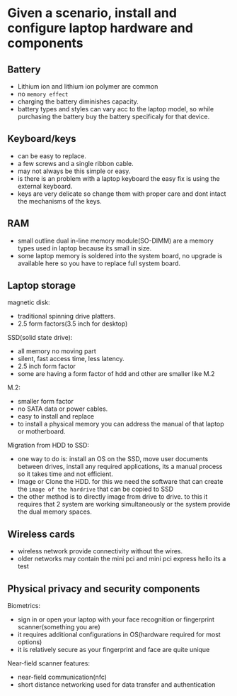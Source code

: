 # Given a scenario, install and configure laptop hardware and components

## Battery

- Lithium ion and lithium ion polymer are common
- no `memory effect`
- charging the battery diminishes capacity.
- battery types and styles can vary acc to the laptop model, so while purchasing the battery buy the battery specificaly for that device.

## Keyboard/keys

- can be easy to replace.
- a few screws and a single ribbon cable.
- may not always be this simple or easy.
- is there is an problem with a laptop keyboard the easy fix is using the external keyboard.
- keys are very delicate so change them with proper care and dont intact the mechanisms of the keys.

## RAM

- small outline dual in-line memory module(SO-DIMM) are a memory types used in laptop because its small in size.
- some laptop memory is soldered into the system board, no upgrade is available here so you have to replace full system board.

## Laptop storage

magnetic disk:

- traditional spinning drive platters.
- 2.5 form factors(3.5 inch for desktop)

SSD(solid state drive):

- all memory no moving part
- silent, fast access time, less latency.
- 2.5 inch form factor
- some are having a form factor of hdd and other are smaller like M.2

M.2:

- smaller form factor
- no SATA data or power cables.
- easy to install and replace
- to install a physical memory you can address the manual of that laptop or motherboard.

Migration from HDD to SSD:

- one way to do is: install an OS on the SSD, move user documents between drives, install any required applications, its a manual process so it takes time and not efficient.
- Image or Clone the HDD. for this we need the software that can create the `image of the hardrive` that can be copied to SSD
- the other method is to directly image from drive to drive. to this it requires that 2 system are working simultaneously or the system provide the dual memory spaces.

## Wireless cards

- wireless network provide connectivity without the wires.
- older networks may contain the mini pci and mini pci express
hello its a test

## Physical privacy and security components

Biometrics:

- sign in or open your laptop with your face recognition or fingerprint scanner(something you are)
- it requires additional configurations in OS(hardware required for most options)
- it is relatively secure as your fingerprint and face are quite unique

Near-field scanner features:

- near-field communication(nfc)
- short distance networking used for data transfer and authentication